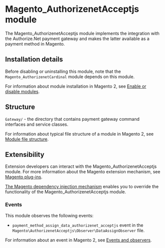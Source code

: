 # Magento_AuthorizenetAcceptjs module

The Magento_AuthorizenetAcceptjs module implements the integration with the Authorize.Net payment gateway and makes the latter available as a payment method in Magento.

## Installation details

Before disabling or uninstalling this module, note that the `Magento_AuthorizenetCardinal` module depends on this module.

For information about module installation in Magento 2, see [Enable or disable modules](https://devdocs.magento.com/guides/v2.3/install-gde/install/cli/install-cli-subcommands-enable.html).

## Structure

`Gateway/` - the directory that contains payment gateway command interfaces and service classes.

For information about typical file structure of a module in Magento 2, see [Module file structure](http://devdocs.magento.com/guides/v2.3/extension-dev-guide/build/module-file-structure.html#module-file-structure).

## Extensibility

Extension developers can interact with the Magento_AuthorizenetAcceptjs module. For more information about the Magento extension mechanism, see [Magento plug-ins](https://devdocs.magento.com/guides/v2.3/extension-dev-guide/plugins.html).

[The Magento dependency injection mechanism](https://devdocs.magento.com/guides/v2.3/extension-dev-guide/depend-inj.html) enables you to override the functionality of the Magento_AuthorizenetAcceptjs module.

### Events

This module observes the following events:

- `payment_method_assign_data_authorizenet_acceptjs` event in the `Magento\AuthorizenetAcceptjs\Observer\DataAssignObserver` file.

For information about an event in Magento 2, see [Events and observers](http://devdocs.magento.com/guides/v2.3/extension-dev-guide/events-and-observers.html#events).
